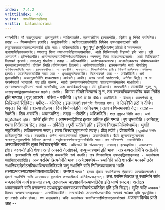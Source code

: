 ```yaml
---
index:  7.4.2
vrittiindex:  400
sutra:  नाग्लोपिशास्वृदिताम्
vritti:  balamanorama 
---
```


नाग्लोपि। `णौ चङ्युपदायाः' इत्यनुवर्तते। णावित्यावर्तते. एकमग्लोपिन इत्यत्रान्वेति, द्वितीयं तु निषेधे परनिमित्तं। तदाह -- णिच्यग्लोपन इत्यादि। अलुलोकदिति। ऋदित्त्वाऽन्नाग्लोपीति निषेधेन उपधाह्यस्वाऽभावे सति लघुपरकत्वाऽभावान्नाऽभ्यासदीर्घ इति भावः। उदितत्वादिति। `वृतु वृधु' इत्युदितत्वम् `उदितो वे'त्यण्यन्तात् क्त्वायामिड्विकल्पार्थम्। ण्यन्तात्तु णिचा व्यवधानान्नेड्विकल्पप्रसक्तिः, अतो णिज्विकल्पो विज्ञायते इति भावः। पूरी आप्यायने। इण्निषेधायेति। अण्यन्तात्क्त्वायामिण्निषेधार्थमीदित्त्वम्। ण्यन्तात्तु णिचा व्यवधानादप्रसक्तेः। अतो णिज्विकल्पो विज्ञायते इत्यर्थः। स्वदधातुः षोपदेशः। तदाह - असिष्वददिति। आदेशसकारत्वात्षः। अभ्यासेऽकारस्य संयोगपरकत्वेन गुरुत्वान्नाऽभ्यासदीर्घः।दीर्घस्य त्विति।दीर्घमध्यस्य त्वित्यर्थः। अषोपदेशत्वादिति। ह्यस्वमध्यस्यैव स्वदेः षोपदेशेषु पररिगणनादिति भावः। इत्यास्वदीयाः। आ धृषाद्वेति। गणसूत्रम्। विभाषितणिच इति। विकल्पितणिच्काः प्रत्येतव्या इत्यर्थः। आङभिव्याप्ताविति मत्वा आह - धृषधातुमभिव्याप्येति। णिजभावपक्षे आह -- अयौक्षीदिति। अर्च पूजायामिति। अयमनुदात्तेदिति शाकटायनः। अर्चयते। अर्चते। अस्य भ्वादौ पाठोऽनार्षः, अनेनैव सिद्धेः। न च परस्मैपदार्थं भ्वादावर्चेः पाठ इति वाच्यम्, भ्वादौ तस्याप्यात्मनेपदीयतायाः शाकटायनसंमतत्वेन माधवोक्तेः। एवमत्रत्यानामाधृषीयाणां भ्वादौ परस्मैपदिषु पाठः प्रामादिकएवेत्याहुः। ली द्रवीकरणे। लाययतीति। लीलोरिति नुक्तु न, लासाहचर्याद्धेतुमण्णावेवाऽस्य प्रवृत्तेः। लेतेति। `विभाषा लीयते'रित्यात्त्वं तु न, तत्र श्नाश्यन्विकरणयोरेव यका निर्देश इति भाष्यात्। वृञ् आवरणे। वरिता - वरीतेति। `वृ?तो वे'ति दीर्घः। आशीर्लिङि - व्रियात्। आत्मनेपदे तु `लिङिसचो'रितिवेट्। वृषीष्ट-- वरिषीष्ट। इडभावपक्षे `उश्चे'ति कित्त्वान्न गुणः। `न लिङी'ति इटो न दीर्घः। अवृत। ज्रि चेति। ह्यस्वान्तोऽयम्। रिच वियोजनेइति। अनिडयम्। ततश्च णिजभावपक्षे नेट्। तदाह -- रेक्तेति। शिष असर्वेति। अयमप्यनिट्। तदाह --शेष्टेति। अशिक्षदिति। `शल इगुपधा'दिति क्सः। अयं विपूर्वोऽतिशये इति। `वर्तते' इति शेषः। अयमस्माद्विशिष्ट इत्यत्र अधिक इति गम्यते। तृप तृप्ताविति। अनिट्सु श्यना निर्देशादयं सेट्। तदाह -- तर्पितेति। छृदी संदीपने इति। ईदित्त्वं निष्ठायामिण्निषेधार्थम्। धुवति स्फुटितेति। शविकरणस्य रूपम्। शस्य ङित्त्वाद्गुणाऽभावे उवङ्। प्रीञ् तर्पणे। प्रीणयतीति। `धूञ्प्रीञो'रिति वार्तिकान्नुगिति भावः। हरदत्तेति। अनेन भाष्याऽसंमतत्वं सूचितम्। उपसर्गाच्चेति। दैघ्र्ये तूपसर्गादनुपसर्गाच्च परस्तनुधातुराधृषीयो वेदितव्य इत्यर्थः। श्रद्धोपकरमयोस्त्वनुपसर्गादेवेति भावः। वच परिभाषणे। अवाक्षीदिति। `अस्यातिवक्ती'ति लुका निर्देशादङ्नेति भावः। `वचिस्वपी'ति संप्रसारणम्- उच्यात्। इत्याधृषीयाः। अथाऽदन्ता इति। `वक्ष्यन्ते' इति शेषः। अन्ते अकारो नेत्संज्ञको, नाप्युच्चारणार्थ इति भावः। तत्र कथदातोर्णिचि अतोलोपे `कथि' इत्यस्मात्तिपि शपि गुणेऽयादेशे कथयतीति रूपं वक्ष्यति। तत्र णिचमाश्रित्य उपधावृद्धिमाशङ्क्याह - अल्लोपस्य स्थानिवद्भावादिति। `अचः परस्मि'न्नित्यनेनेति भावः। अत्रेदमवधेयं-- स्थानिनि सति शास्त्रीयं यत्कार्यं तदेव स्थानिवदादेशोऽनल्विधावित्यत्रातिदिश्यते यत्तु स्थानिनि सति निमित्तव्याघातान्न भवति तस्याऽभावस्याऽशास्त्रीयत्वान्नाऽतिदेशः। अन्यथा `नायक' इत्यत्र ईकार स्थानिकस्य ऐकारस्य आयादेशानापत्तेः। ईकारे स्थानिनि सति आयभावस्य दृष्टत्वेन तस्याप्यैकारे अतिदेशप्रसङ्गात्। `अचः परस्मि'न्नित्यत्र तु स्थानिनि सति यच्छास्त्रीयं कार्यं प्रसज्यते तस्य, तदभावस्य चाऽशास्त्रीयस्याप्यतिदेश इति भाष्ये स्पष्टम्। अतोऽत्र थकारादकारे सति प्रसक्तस्य उपधावृद्ध्यभावस्याऽशास्त्रीयत्वेऽप्यतिदेश इति इति सिद्धम्। लुङि चङि `अचकथ' दित्यत्र सन्वत्त्वमाशङ्क्याह-- अग्लोपित्वादिति। सन्वत्वविषये जायमानोऽभ्यासदीर्घः सन्वत्त्वं नापेक्षत इति पृथगुक्तिः। एवं वरादौ सर्वत्र ज्ञेयम्। गण सङ्ख्याने। चङि अल्लोपस्य स्थानिवत्त्वाद्दीर्घसन्वद्भावयोरभावे `अजगण'दित्येव प्राप्ते आह --

